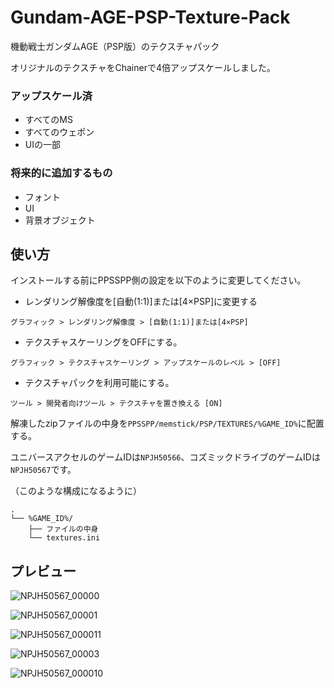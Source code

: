 # Gundam-AGE-PSP-Texture-Pack
機動戦士ガンダムAGE（PSP版）のテクスチャパック

オリジナルのテクスチャをChainerで4倍アップスケールしました。

### アップスケール済
* すべてのMS
* すべてのウェポン
* UIの一部

### 将来的に追加するもの
* フォント
* UI
* 背景オブジェクト

## 使い方
インストールする前にPPSSPP側の設定を以下のように変更してください。

* レンダリング解像度を[自動(1:1)]または[4×PSP]に変更する

`グラフィック > レンダリング解像度 > [自動(1:1)]または[4×PSP]`

* テクスチャスケーリングをOFFにする。

`グラフィック > テクスチャスケーリング > アップスケールのレベル > [OFF]`

* テクスチャパックを利用可能にする。

`ツール > 開発者向けツール > テクスチャを置き換える [ON]`

解凍したzipファイルの中身を`PPSSPP/memstick/PSP/TEXTURES/%GAME_ID%`に配置する。

ユニバースアクセルのゲームIDは`NPJH50566`、コズミックドライブのゲームIDは`NPJH50567`です。


（このような構成になるように）

```
.
└── %GAME_ID%/
    ├── ファイルの中身
    └── textures.ini
```


## プレビュー

![NPJH50567_00000](https://github.com/user-attachments/assets/8837030a-4e05-47db-a02a-5cb0398ffefa)



![NPJH50567_00001](https://github.com/user-attachments/assets/cdda9bb3-08b8-45b7-a7fb-d353c725687b)



![NPJH50567_000011](https://github.com/user-attachments/assets/b74c92e4-54dc-4890-8d21-aa8706a09bfb)



![NPJH50567_00003](https://github.com/user-attachments/assets/6a89ccfe-d863-4d61-9c4d-a3740b696bfd)



![NPJH50567_000010](https://github.com/user-attachments/assets/3be1c38c-8c0f-4197-996c-a8de87fa3d66)



